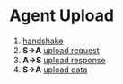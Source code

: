 # Agent Upload

1. [handshake](./handshake.md)
2. **S->A** [upload request](./upload/agent_upload_request.md)
3. **A->S** [upload response](./upload/agent_upload_response.md)
4. **S->A** [upload data](./upload/agent_upload_data.md)
